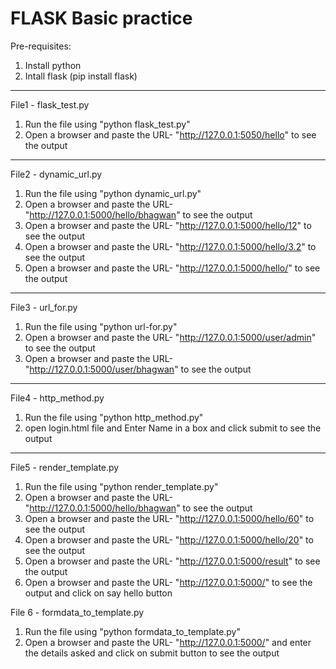 # FLASK Basic practice

Pre-requisites:
1) Install python 
2) Intall flask (pip install flask)

-------------------------------------------------------------------------------------
File1 - flask_test.py
1) Run the file using "python flask_test.py"
2) Open a browser and paste the URL- "http://127.0.0.1:5050/hello" to see the output

---------------------------------------------------------------------------------------

File2 - dynamic_url.py
1) Run the file using "python dynamic_url.py"
2) Open a browser and paste the URL- "http://127.0.0.1:5000/hello/bhagwan" to see the output
3) Open a browser and paste the URL- "http://127.0.0.1:5000/hello/12" to see the output
4) Open a browser and paste the URL- "http://127.0.0.1:5000/hello/3.2" to see the output
5) Open a browser and paste the URL- "http://127.0.0.1:5000/hello/" to see the output

------------------------------------------------------------------------------------------
File3 - url_for.py
1)  Run the file using "python url-for.py"
2)  Open a browser and paste the URL- "http://127.0.0.1:5000/user/admin" to see the output
3)  Open a browser and paste the URL- "http://127.0.0.1:5000/user/bhagwan" to see the output

----------------------------------------------------------------------------------------------
File4 - http_method.py
1) Run the file using "python http_method.py"
2) open login.html file and Enter Name in a box and click submit to see the output

-----------------------------------------------------------------------------------------------
File5 - render_template.py
1) Run the file using "python render_template.py"
2) Open a browser and paste the URL- "http://127.0.0.1:5000/hello/bhagwan" to see the output
3) Open a browser and paste the URL- "http://127.0.0.1:5000/hello/60" to see the output
4) Open a browser and paste the URL- "http://127.0.0.1:5000/hello/20" to see the output
5) Open a browser and paste the URL- "http://127.0.0.1:5000/result" to see the output
6) Open a browser and paste the URL- "http://127.0.0.1:5000/" to see the output and click on say hello button


File 6 - formdata_to_template.py
1) Run the file using "python formdata_to_template.py"
2) Open a browser and paste the URL- "http://127.0.0.1:5000/"  and enter the details asked and click on submit button to see the output
